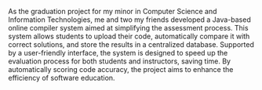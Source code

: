 As the graduation project for my minor in Computer
Science and Information Technologies, me and two my
friends developed a Java-based online compiler system
aimed at simplifying the assessment process. This system
allows students to upload their code, automatically
compare it with correct solutions, and store the results in
a centralized database. Supported by a user-friendly
interface, the system is designed to speed up the
evaluation process for both students and instructors,
saving time. By automatically scoring code accuracy, the
project aims to enhance the efficiency of software
education.
